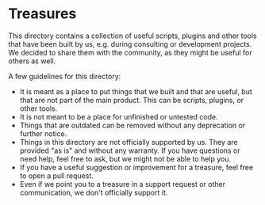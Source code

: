 Treasures
=========

This directory contains a collection of useful scripts, plugins and other tools
that have been built by us, e.g. during consulting or development projects. We
decided to share them with the community, as they might be useful for others as
well.

A few guidelines for this directory:

* It is meant as a place to put things that we built and that are useful, but
  that are not part of the main product. This can be scripts, plugins, or other
  tools.
* It is not meant to be a place for unfinished or untested code.
* Things that are outdated can be removed without any deprecation or further notice.
* Things in this directory are not officially supported by us. They are provided
  "as is" and without any warranty. If you have questions or need help, feel free
  to ask, but we might not be able to help you.
* If you have a useful suggestion or improvement for a treasure, feel free to
  open a pull request.
* Even if we point you to a treasure in a support request or other
  communication, we don't officially support it.
